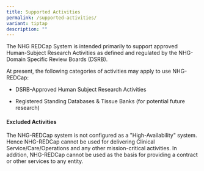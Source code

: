 ```yaml
---
title: Supported Activities
permalink: /supported-activities/
variant: tiptap
description: ""
---
```

<p>The NHG REDCap System is intended primarily to support approved Human-Subject
Research Activities as defined and regulated by the NHG-Domain Specific
Review Boards (DSRB).</p>
<p>At present, the following categories of activities may apply to use NHG-REDCap:</p>
<ul data-tight="true" class="tight">
<li>
<p>DSRB-Approved Human Subject Research Activities</p>
</li>
<li>
<p>Registered Standing Databases &amp; Tissue Banks (for potential future
research)
<br>
</p>
</li>
</ul>
<h4><strong>Excluded Activities</strong></h4>
<p>The NHG-REDCap system is not configured as a "High-Availability" system.
Hence NHG-REDCap cannot be used for delivering Clinical Service/Care/Operations
and any other mission-critical activities. In addition, NHG-REDCap cannot
be used as the basis for providing a contract or other services to any
entity.</p>
<p></p>
<p></p>